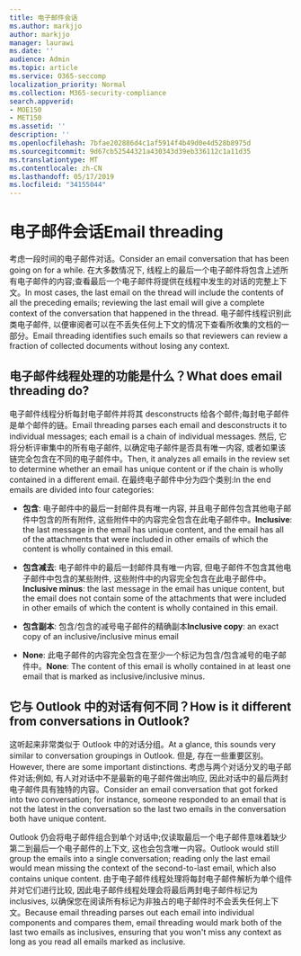 ```yaml
---
title: 电子邮件会话
ms.author: markjjo
author: markjjo
manager: laurawi
ms.date: ''
audience: Admin
ms.topic: article
ms.service: O365-seccomp
localization_priority: Normal
ms.collection: M365-security-compliance
search.appverid:
- MOE150
- MET150
ms.assetid: ''
description: ''
ms.openlocfilehash: 7bfae202886d4c1af5914f4b49d0e4d528b8975d
ms.sourcegitcommit: 9d67cb52544321a430343d39eb336112c1a11d35
ms.translationtype: MT
ms.contentlocale: zh-CN
ms.lasthandoff: 05/17/2019
ms.locfileid: "34155044"
---
```

# <a name="email-threading"></a><span data-ttu-id="5e9eb-102">电子邮件会话</span><span class="sxs-lookup"><span data-stu-id="5e9eb-102">Email threading</span></span>

<span data-ttu-id="5e9eb-103">考虑一段时间的电子邮件对话。</span><span class="sxs-lookup"><span data-stu-id="5e9eb-103">Consider an email conversation that has been going on for a while.</span></span> <span data-ttu-id="5e9eb-104">在大多数情况下, 线程上的最后一个电子邮件将包含上述所有电子邮件的内容;查看最后一个电子邮件将提供在线程中发生的对话的完整上下文。</span><span class="sxs-lookup"><span data-stu-id="5e9eb-104">In most cases, the last email on the thread will include the contents of all the preceding emails; reviewing the last email will give a complete context of the conversation that happened in the thread.</span></span> <span data-ttu-id="5e9eb-105">电子邮件线程识别此类电子邮件, 以便审阅者可以在不丢失任何上下文的情况下查看所收集的文档的一部分。</span><span class="sxs-lookup"><span data-stu-id="5e9eb-105">Email threading identifies such emails so that reviewers can review a fraction of collected documents without losing any context.</span></span>

## <a name="what-does-email-threading-do"></a><span data-ttu-id="5e9eb-106">电子邮件线程处理的功能是什么？</span><span class="sxs-lookup"><span data-stu-id="5e9eb-106">What does email threading do?</span></span>

<span data-ttu-id="5e9eb-107">电子邮件线程分析每封电子邮件并将其 desconstructs 给各个邮件;每封电子邮件是单个邮件的链。</span><span class="sxs-lookup"><span data-stu-id="5e9eb-107">Email threading parses each email and desconstructs it to individual messages; each email is a chain of individual messages.</span></span> <span data-ttu-id="5e9eb-108">然后, 它将分析评审集中的所有电子邮件, 以确定电子邮件是否具有唯一内容, 或者如果该链完全包含在不同的电子邮件中。</span><span class="sxs-lookup"><span data-stu-id="5e9eb-108">Then, it analyzes all emails in the review set to determine whether an email has unique content or if the chain is wholly contained in a different email.</span></span> <span data-ttu-id="5e9eb-109">在最终电子邮件中分为四个类别:</span><span class="sxs-lookup"><span data-stu-id="5e9eb-109">In the end emails are divided into four categories:</span></span>

- <span data-ttu-id="5e9eb-110">**包含**: 电子邮件中的最后一封邮件具有唯一内容, 并且电子邮件包含其他电子邮件中包含的所有附件, 这些附件中的内容完全包含在此电子邮件中。</span><span class="sxs-lookup"><span data-stu-id="5e9eb-110">**Inclusive**: the last message in the email has unique content, and the email has all of the attachments that were included in other emails of which the content is wholly contained in this email.</span></span>


- <span data-ttu-id="5e9eb-111">**包含减去**: 电子邮件中的最后一封邮件具有唯一内容, 但电子邮件不包含其他电子邮件中包含的某些附件, 这些附件中的内容完全包含在此电子邮件中。</span><span class="sxs-lookup"><span data-stu-id="5e9eb-111">**Inclusive minus**: the last message in the email has unique content, but the email does not contain some of the attachments that were included in other emails of which the content is wholly contained in this email.</span></span>

- <span data-ttu-id="5e9eb-112">**包含副本**: 包含/包含的减号电子邮件的精确副本</span><span class="sxs-lookup"><span data-stu-id="5e9eb-112">**Inclusive copy**: an exact copy of an inclusive/inclusive minus email</span></span>

- <span data-ttu-id="5e9eb-113">**None**: 此电子邮件的内容完全包含在至少一个标记为包含/包含减号的电子邮件中。</span><span class="sxs-lookup"><span data-stu-id="5e9eb-113">**None**: The content of this email is wholly contained in at least one email that is marked as inclusive/inclusive minus.</span></span>

## <a name="how-is-it-different-from-conversations-in-outlook"></a><span data-ttu-id="5e9eb-114">它与 Outlook 中的对话有何不同？</span><span class="sxs-lookup"><span data-stu-id="5e9eb-114">How is it different from conversations in Outlook?</span></span>
<span data-ttu-id="5e9eb-115">这听起来非常类似于 Outlook 中的对话分组。</span><span class="sxs-lookup"><span data-stu-id="5e9eb-115">At a glance, this sounds very similar to conversation groupings in Outlook.</span></span> <span data-ttu-id="5e9eb-116">但是, 存在一些重要区别。</span><span class="sxs-lookup"><span data-stu-id="5e9eb-116">However, there are some important distinctions.</span></span> <span data-ttu-id="5e9eb-117">考虑与两个对话分叉的电子邮件对话;例如, 有人对对话中不是最新的电子邮件做出响应, 因此对话中的最后两封电子邮件具有独特的内容。</span><span class="sxs-lookup"><span data-stu-id="5e9eb-117">Consider an email conversation that got forked into two conversation; for instance, someone responded to an email that is not the latest in the conversation so the last two emails in the conversation both have unique content.</span></span>

<span data-ttu-id="5e9eb-118">Outlook 仍会将电子邮件组合到单个对话中;仅读取最后一个电子邮件意味着缺少第二到最后一个电子邮件的上下文, 这也会包含唯一内容。</span><span class="sxs-lookup"><span data-stu-id="5e9eb-118">Outlook would still group the emails into a single conversation; reading only the last email would mean missing the context of the second-to-last email, which also contains unique content.</span></span> <span data-ttu-id="5e9eb-119">由于电子邮件线程处理将每封电子邮件解析为单个组件并对它们进行比较, 因此电子邮件线程处理会将最后两封电子邮件标记为 inclusives, 以确保您在阅读所有标记为非独占的电子邮件时不会丢失任何上下文。</span><span class="sxs-lookup"><span data-stu-id="5e9eb-119">Because email threading parses out each email into individual components and compares them, email threading would mark both of the last two emails as inclusives, ensuring that you won't miss any context as long as you read all emails marked as inclusive.</span></span>